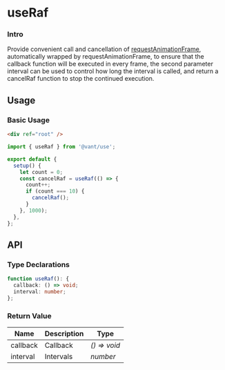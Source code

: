 # useRaf

### Intro

Provide convenient call and cancellation of [requestAnimationFrame](https://developer.mozilla.org/en-US/docs/Web/API/window/requestAnimationFrame), automatically wrapped by requestAnimationFrame, to ensure that the callback function will be executed in every frame, the second parameter interval can be used to control how long the interval is called, and return a cancelRaf function to stop the continued execution.

## Usage

### Basic Usage

```html
<div ref="root" />
```

```js
import { useRaf } from '@vant/use';

export default {
  setup() {
    let count = 0;
    const cancelRaf = useRaf(() => {
      count++;
      if (count === 10) {
        cancelRaf();
      }
    }, 1000);
  },
};
```

## API

### Type Declarations

```ts
function useRaf(): {
  callback: () => void;
  interval: number;
};
```

### Return Value

| Name     | Description | Type         |
| -------- | ----------- | ------------ |
| callback | Callback    | _() => void_ |
| interval | Intervals   | _number_     |
